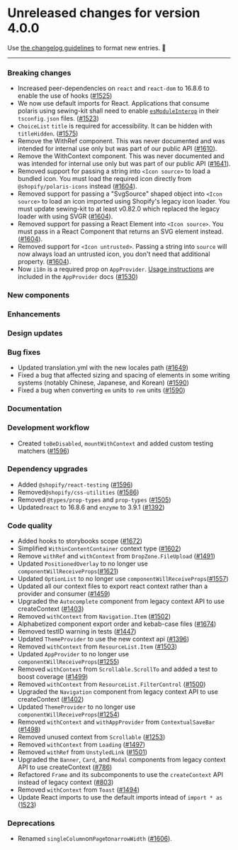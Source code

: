 # Unreleased changes for version 4.0.0

Use [the changelog guidelines](https://git.io/polaris-changelog-guidelines) to format new entries. 💜

---

### Breaking changes

- Increased peer-dependencies on `react` and `react-dom` to 16.8.6 to enable the use of hooks ([#1525](https://github.com/Shopify/polaris-react/pull/1525))
- We now use default imports for React. Applications that consume polaris using sewing-kit shall need to enable [`esModuleInterop`](https://www.typescriptlang.org/docs/handbook/release-notes/typescript-2-7.html#support-for-import-d-from-cjs-from-commonjs-modules-with---esmoduleinterop) in their `tsconfig.json` files. ([#1523](https://github.com/Shopify/polaris-react/pull/1523))
- `ChoiceList` `title` is required for accessibility. It can be hidden with `titleHidden`. ([#1575](https://github.com/Shopify/polaris-react/pull/1575))
- Remove the WithRef component. This was never documented and was intended for internal use only but was part of our public API ([#1610](https://github.com/Shopify/polaris-react/pull/1610)).
- Remove the WithContext component. This was never documented and was intended for internal use only but was part of our public API ([#1641](https://github.com/Shopify/polaris-react/pull/1641)).
- Removed support for passing a string into `<Icon source>` to load a bundled icon. You must load the required icon directly from `@shopify/polaris-icons` instead ([#1604](https://github.com/Shopify/polaris-react/pull/1604)).
- Removed support for passing a "SvgSource" shaped object into `<Icon source>` to load an icon imported using Shopify's legacy icon loader. You must update sewing-kit to at least v0.82.0 which replaced the legacy loader with using SVGR ([#1604](https://github.com/Shopify/polaris-react/pull/1604)).
- Removed support for passing a React Element into `<Icon source>`. You must pass in a React Component that returns an SVG element instead. ([#1604](https://github.com/Shopify/polaris-react/pull/1604)).
- Removed support for `<Icon untrusted>`. Passing a string into `source` will now always load an untrusted icon, you don't need that additional property. ([#1604](https://github.com/Shopify/polaris-react/pull/1604)).
- Now `i18n` is a required prop on `AppProvider`. [Usage instructions](https://polaris.shopify.com/components/structure/app-provider#using-translations) are included in the `AppProvider` docs ([#1530](https://github.com/Shopify/polaris-react/pull/1530))

### New components

### Enhancements

### Design updates

### Bug fixes

- Updated translation.yml with the new locales path ([#1649](https://github.com/Shopify/polaris-react/pull/1649))
- Fixed a bug that affected sizing and spacing of elements in some writing systems (notably Chinese, Japanese, and Korean) ([#1590](https://github.com/Shopify/polaris-react/pull/1590))
- Fixed a bug when converting `em` units to `rem` units ([#1590](https://github.com/Shopify/polaris-react/pull/1590))

### Documentation

### Development workflow

- Created `toBeDisabled`, `mountWithContext` and added custom testing matchers ([#1596](https://github.com/Shopify/polaris-react/pull/1596))

### Dependency upgrades

- Added `@shopify/react-testing` ([#1596](https://github.com/Shopify/polaris-react/pull/1596))
- Removed`@shopify/css-utilities` ([#1586](https://github.com/Shopify/polaris-react/pull/1586))
- Removed `@types/prop-types` and `prop-types` ([#1505](https://github.com/Shopify/polaris-react/pull/1505))
- Updated`react` to 16.8.6 and `enzyme` to 3.9.1 ([#1392](https://github.com/Shopify/polaris-react/pull/1392))

### Code quality

- Added hooks to storybooks scope ([#1672](https://github.com/Shopify/polaris-react/pull/1672))
- Simplified `WithinContentContainer` context type ([#1602](https://github.com/Shopify/polaris-react/pull/1602))
- Remove `withRef` and `withContext` from `DropZone.FileUpload` ([#1491](https://github.com/Shopify/polaris-react/pull/1491))
- Updated `PositionedOverlay` to no longer use `componentWillReceiveProps`([#1621](https://github.com/Shopify/polaris-react/pull/1621))
- Updated `OptionList` to no longer use `componentWillReceiveProps`([#1557](https://github.com/Shopify/polaris-react/pull/1557))
- Updated all our context files to export react context rather than a provider and consumer ([#1459](https://github.com/Shopify/polaris-react/pull/1459))
- Upgraded the `Autocomplete` component from legacy context API to use createContext ([#1403](https://github.com/Shopify/polaris-react/pull/1403))
- Removed `withContext` from `Navigation.Item` ([#1502](https://github.com/Shopify/polaris-react/pull/1502))
- Alphabetized component export order and kebab-case files ([#1674](https://github.com/Shopify/polaris-react/pull/1674))
- Removed testID warning in tests ([#1447](https://github.com/Shopify/polaris-react/pull/1447))
- Updated `ThemeProvider` to use the new context api ([#1396](https://github.com/Shopify/polaris-react/pull/1396))
- Removed `withContext` from `ResourceList.Item` ([#1503](https://github.com/Shopify/polaris-react/pull/1503))
- Updated `AppProvider` to no longer use `componentWillReceiveProps`([#1255](https://github.com/Shopify/polaris-react/pull/1255))
- Removed `withContext` from `Scrollable.ScrollTo` and added a test to boost coverage ([#1499](https://github.com/Shopify/polaris-react/pull/1499))
- Removed `withContext` from `ResourceList.FilterControl` ([#1500](https://github.com/Shopify/polaris-react/pull/1500))
- Upgraded the `Navigation` component from legacy context API to use createContext ([#1402](https://github.com/Shopify/polaris-react/pull/1402))
- Updated `ThemeProvider` to no longer use `componentWillReceiveProps`([#1254](https://github.com/Shopify/polaris-react/pull/1254))
- Removed `withContext` and `withAppProvider` from `ContextualSaveBar` ([#1498](https://github.com/Shopify/polaris-react/pull/1498))
- Removed unused context from `Scrollable` ([#1253](https://github.com/Shopify/polaris-react/pull/1253))
- Removed `withContext` from `Loading` ([#1497](https://github.com/Shopify/polaris-react/pull/1497))
- Removed `withRef` from `UnstyledLink` ([#1501](https://github.com/Shopify/polaris-react/pull/1501))
- Upgraded the `Banner`, `Card`, and `Modal` components from legacy context API to use createContext ([#786](https://github.com/Shopify/polaris-react/pull/786))
- Refactored `Frame` and its subcomponents to use the `createContext` API instead of legacy context ([#803](https://github.com/Shopify/polaris-react/pull/803))
- Removed `withContext` from `Toast` ([#1494](https://github.com/Shopify/polaris-react/pull/1494))
- Update React imports to use the default imports intead of `import * as` ([1523](https://github.com/Shopify/polaris-react/pull/1523))

### Deprecations

- Renamed `singleColumn`on`Page`to`narrowWidth` ([#1606](https://github.com/Shopify/polaris-react/pull/1606)).
